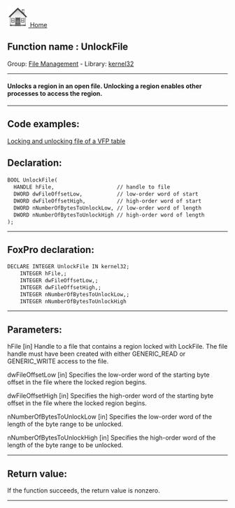 [<img src="../../images/home.png"> Home ](https://github.com/VFPX/Win32API)  

## Function name : UnlockFile
Group: [File Management](../../functions_group.md#File_Management)  -  Library: [kernel32](../../Libraries.md#kernel32)  
***  


#### Unlocks a region in an open file. Unlocking a region enables other processes to access the region.
***  


## Code examples:
[Locking and unlocking file of a VFP table](../../samples/sample_154.md)  

## Declaration:
```foxpro  
BOOL UnlockFile(
  HANDLE hFile,                    // handle to file
  DWORD dwFileOffsetLow,           // low-order word of start
  DWORD dwFileOffsetHigh,          // high-order word of start
  DWORD nNumberOfBytesToUnlockLow, // low-order word of length
  DWORD nNumberOfBytesToUnlockHigh // high-order word of length
);  
```  
***  


## FoxPro declaration:
```foxpro  
DECLARE INTEGER UnlockFile IN kernel32;
	INTEGER hFile,;
	INTEGER dwFileOffsetLow,;
	INTEGER dwFileOffsetHigh,;
	INTEGER nNumberOfBytesToUnlockLow,;
	INTEGER nNumberOfBytesToUnlockHigh  
```  
***  


## Parameters:
hFile 
[in] Handle to a file that contains a region locked with LockFile. The file handle must have been created with either GENERIC_READ or GENERIC_WRITE access to the file. 

dwFileOffsetLow 
[in] Specifies the low-order word of the starting byte offset in the file where the locked region begins. 

dwFileOffsetHigh 
[in] Specifies the high-order word of the starting byte offset in the file where the locked region begins. 

nNumberOfBytesToUnlockLow 
[in] Specifies the low-order word of the length of the byte range to be unlocked. 

nNumberOfBytesToUnlockHigh 
[in] Specifies the high-order word of the length of the byte range to be unlocked.  
***  


## Return value:
If the function succeeds, the return value is nonzero.  
***  

